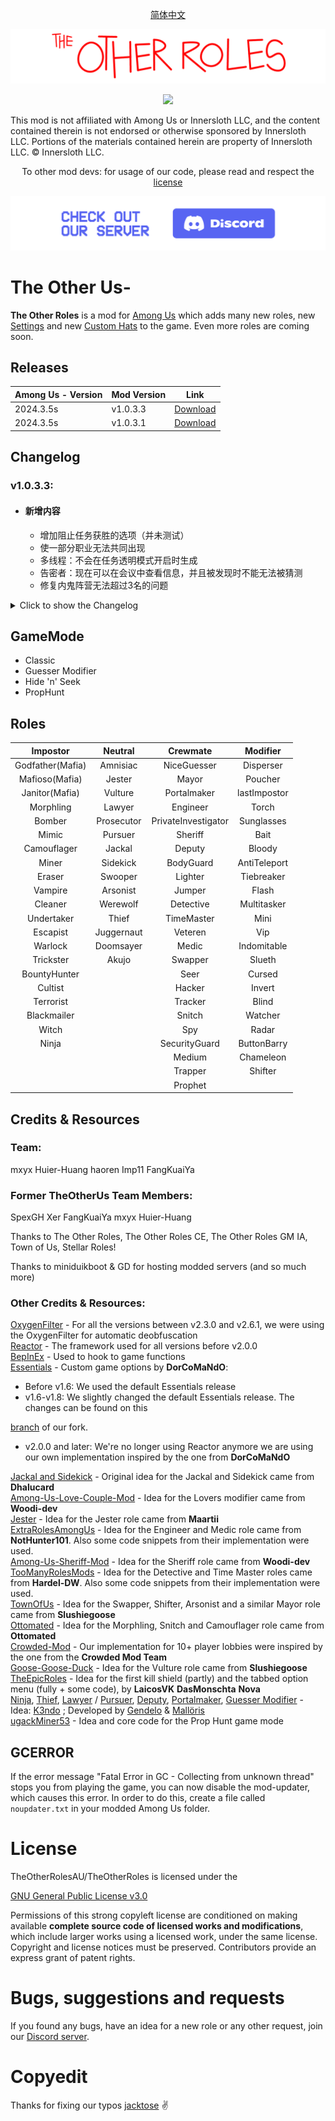 <p align="center"> <a href="README_ZH-CN.md"> 简体中文 </a> </p>

![mod banner](./Images/TOR_logo.png)

<p align="center"><a href="https://github.com/mxyx-club/TheOtherUs/releases/"><img src="https://badgen.net/github/release/mxyx-club/theotherus"></a></p>


This mod is not affiliated with Among Us or Innersloth LLC, and the content contained therein is not endorsed or otherwise sponsored by Innersloth LLC. Portions of the materials contained herein are property of Innersloth LLC. © Innersloth LLC.

<p align="center">To other mod devs: for usage of our code, please read and respect the <a href="#license">license</a></p>

[![Discord](./Images/TOR_server.png)](https://discord.gg/yspVyP5meR)

# The Other Us-

**The Other Roles** is a mod for [Among Us](https://store.steampowered.com/app/945360/Among_Us) which adds many new roles, new [Settings](#settings) and new [Custom Hats](#custom-hats) to the game.
Even more roles are coming soon.

## Releases
| Among Us - Version| Mod Version | Link |
|----------|-------------|-----------------|
| 2024.3.5s    | v1.0.3.3 | [Download](https://github.com/mxyx-club/TheOtherUs/releases/download/v1.0.3.3/TheOtherUs.zip)    |
| 2024.3.5s    | v1.0.3.1 | [Download](https://github.com/mxyx-club/TheOtherUs/releases/download/v1.0.3.1/TheOtherUs.zip)    |



## Changelog

###  v1.0.3.3:

 - #### 新增内容

    - 增加阻止任务获胜的选项（并未测试）
    - 使一部分职业无法共同出现
    - 多线程：不会在任务透明模式开启时生成
    - 告密者：现在可以在会议中查看信息，并且被发现时不能无法被猜测
    - 修复内鬼阵营无法超过3名的问题


<details>
  <summary>Click to show the Changelog</summary>


###  v1.0.3.2:

 - #### Newly added

    - New Modifier: LastImposter (gain lower kill cooldown when there is only 1 imposter left)
    - When born may choose to born on random vents
    - New ending added: And Then There Were None
    - Akujo: Update with the true love can't win together with the original team
    - Chameleon: Will not be given to Swooper and Ninja
    - ButtonBarry: Won't be given to the Mayor
    - Snitch: Can't be guessed during the meeting after being exposed, and now given an option of expose the range of Neutral
    - Jumper & Escapist: Given option that can increase numbers of teleportation, to avoid the problem of only teleport once a round
    - Snitch：目前可以在会议中查看邪恶玩家（还无法查看具体职业）

 - #### Bug fixed:

    - Jackal: Fix the problem that Jackal can still destroy
    - Swapper: Fix the problem that Swapper can't fix destructions


###  v1.0.3.1:

 - #### Newly added

    - New role added: Prophet 
    - Poucher: changed to be Imposters used only
    - Snitch: remake, return to old version (Not fully functional)
    - Flash: Fix the problem of no speed up

### v1.0.3:

 - #### Based on TheOtherRoles - v4.5.2 

    - Compatible for v2024.3.5
    - Add a "Stop" button when game is about to start
    - Detective: optimize the slow movement when footprints appears
    - Medic: Is now also displayed in meetings to players who can see it, with brackets around the name

 - #### Newly added:

    - New Modifiers added: ButtonBarry and Flash
    - Detective: Autopsy report now changes to examine the role and color of the murderer
    - Medic: Autopsy report now add information of role and color of the murderer
    - Jumper & Escapist: Add an option that after the mmeting the marked spot won't being resetted
    - Disperser: Add an option to teleport to vents

 - #### Newly added:

    - Fix the bug in Guesser Modifier players will be given multiple roles
    - Torch: Fix the bug of torch's Vision


###  v1.0.2:

 - #### 新增内容

    - New role added: Akujo
    - Replace buttons with no text and add button texts in games
    - Undertaker: add the option of increase speed


 ###  v1.0.1:

 - #### Based on TheOtherUs - v1.3.4

 - #### Newly added:

    - New roles added: Juggernaut and Doomsayer
    - Synchronized cooldown at the start of game
    - Integrating the "CrowdedMod" feature into the game
    - Better map options
    - Added ModTranslation, more convinent for further translation on mods with other languages
    - Fungus Aorest: add with randomly born and more spots for Disperser
    - Torch: Add an option to increase the rate of Vision
    - Shifter: Add the option that can switch Neutral Roles
    - Bait: Newly add the option of only being given to Crewmates
    - Swooper: Now a Neutral role not an Imposter Role
    - Jackal: Newly added with a option that Imposters can see if their teammates get turned to Sidekick
    - Neutral: Their tasks are now fake so their tasks won't impact on Crewmates
    - Amnisiac: Delete the limitation of fake Tasks (Amnisiac may do Tasks before acquire a role, but won't impact on Crewmates)

 - #### Bugs fixed

    - Pursuer: Can't win with other teams except Imposters
    - Fungle: Fix the Vision problem
    - Torch: Fix the Vision problem
    - Sheriff: Fix the problem that can't figure out who is the Deputy in the game
    - Fix other bugs

</details>

## GameMode

- Classic
- Guesser Modifier
- Hide 'n' Seek
- PropHunt


## Roles

|     Impostor     |  Neutral   |      Crewmate       |   Modifier   |
| :--------------: | :--------: | :-----------------: | :----------: |
| Godfather(Mafia) |  Amnisiac  |     NiceGuesser     |  Disperser   |
|  Mafioso(Mafia)  |   Jester   |        Mayor        |   Poucher    |
|  Janitor(Mafia)  |  Vulture   |     Portalmaker     | lastImpostor |
|    Morphling     |   Lawyer   |      Engineer       |    Torch     |
|      Bomber      | Prosecutor | PrivateInvestigator |  Sunglasses  |
|      Mimic       |  Pursuer   |       Sheriff       |     Bait     |
|   Camouflager    |   Jackal   |       Deputy        |    Bloody    |
|      Miner       |  Sidekick  |      BodyGuard      | AntiTeleport |
|      Eraser      |  Swooper   |       Lighter       |  Tiebreaker  |
|     Vampire      |  Arsonist  |       Jumper        |    Flash     |
|     Cleaner      |  Werewolf  |      Detective      | Multitasker  |
|    Undertaker    |   Thief    |     TimeMaster      |     Mini     |
|     Escapist     | Juggernaut |       Veteren       |     Vip      |
|     Warlock      | Doomsayer  |        Medic        | Indomitable  |
|    Trickster     |   Akujo    |       Swapper       |    Slueth    |
|   BountyHunter   |            |        Seer         |    Cursed    |
|     Cultist      |            |       Hacker        |    Invert    |
|    Terrorist     |            |       Tracker       |    Blind     |
|   Blackmailer    |            |       Snitch        |   Watcher    |
|      Witch       |            |         Spy         |    Radar     |
|      Ninja       |            |    SecurityGuard    | ButtonBarry  |
|                  |            |       Medium        |  Chameleon   |
|                  |            |       Trapper       |   Shifter    |
|                  |            |       Prophet       |              |



## Credits & Resources
<p align="center">

### Team:
mxyx    Huier-Huang    haoren    Imp11    FangKuaiYa

### Former TheOtherUs Team Members:
SpexGH    Xer    FangKuaiYa    mxyx    Huier-Huang


Thanks to The Other Roles, The Other Roles CE, The Other Roles GM IA, Town of Us, Stellar Roles!

Thanks to miniduikboot & GD for hosting modded servers (and so much more)


### Other Credits & Resources:

</p>

[OxygenFilter](https://github.com/NuclearPowered/Reactor.OxygenFilter) - For all the versions between v2.3.0 and v2.6.1, we were using the OxygenFilter for automatic deobfuscation\
[Reactor](https://github.com/NuclearPowered/Reactor) - The framework used for all versions before v2.0.0\
[BepInEx](https://github.com/BepInEx) - Used to hook to game functions\
[Essentials](https://github.com/DorCoMaNdO/Reactor-Essentials) - Custom game options by **DorCoMaNdO**:
- Before v1.6: We used the default Essentials release
- v1.6-v1.8: We slightly changed the default Essentials release. The changes can be found on this 

[branch](https://github.com/Eisbison/Reactor-Essentials/tree/feature/TheOtherRoles-Adaption) of our fork.
- v2.0.0 and later: We're no longer using Reactor anymore we are using our own implementation inspired by the one from **DorCoMaNdO**

[Jackal and Sidekick](https://www.twitch.tv/dhalucard) - Original idea for the Jackal and Sidekick came from **Dhalucard**\
[Among-Us-Love-Couple-Mod](https://github.com/Woodi-dev/Among-Us-Love-Couple-Mod) - Idea for the Lovers modifier came from **Woodi-dev**\
[Jester](https://github.com/Maartii/Jester) - Idea for the Jester role came from **Maartii**\
[ExtraRolesAmongUs](https://github.com/NotHunter101/ExtraRolesAmongUs) - Idea for the Engineer and Medic role came from **NotHunter101**. Also some code snippets from their implementation were used.\
[Among-Us-Sheriff-Mod](https://github.com/Woodi-dev/Among-Us-Sheriff-Mod) - Idea for the Sheriff role came from **Woodi-dev**\
[TooManyRolesMods](https://github.com/Hardel-DW/TooManyRolesMods) - Idea for the Detective and Time Master roles came from **Hardel-DW**. Also some code snippets from their implementation were used.\
[TownOfUs](https://github.com/slushiegoose/Town-Of-Us) - Idea for the Swapper, Shifter, Arsonist and a similar Mayor role came from **Slushiegoose**\
[Ottomated](https://twitter.com/ottomated_) - Idea for the Morphling, Snitch and Camouflager role came from **Ottomated**\
[Crowded-Mod](https://github.com/CrowdedMods/CrowdedMod) - Our implementation for 10+ player lobbies were inspired by the one from the **Crowded Mod Team**\
[Goose-Goose-Duck](https://store.steampowered.com/app/1568590/Goose_Goose_Duck) - Idea for the Vulture role came from **Slushiegoose**\
[TheEpicRoles](https://github.com/LaicosVK/TheEpicRoles) - Idea for the first kill shield (partly) and the tabbed option menu (fully + some code), by **LaicosVK** **DasMonschta** **Nova**\
[Ninja](#ninja), [Thief](#thief), [Lawyer](#lawyer) / [Pursuer](#pursuer), [Deputy](#deputy), [Portalmaker](#portalmaker), [Guesser Modifier](#guesser-modifier) - Idea: [K3ndo](https://github.com/K3ndoo) ; Developed by [Gendelo](https://github.com/gendelo3) & [Mallöris](https://github.com/Mallaris) \
[ugackMiner53](https://github.com/ugackMiner53/PropHunt) - Idea and core code for the Prop Hunt game mode


## GCERROR
If the error message "Fatal Error in GC - Collecting from unknown thread" stops you from playing the game, you can now disable the mod-updater, which causes this error.
In order to do this, create a file called `noupdater.txt` in your modded Among Us folder.

# License
TheOtherRolesAU/TheOtherRoles is licensed under the

[GNU General Public License v3.0](https://github.com/TheOtherRolesAU/TheOtherRoles/blob/main/LICENSE)

Permissions of this strong copyleft license are conditioned on making available **complete source code of licensed works and modifications**, which include larger works using a licensed work, under the same license. Copyright and license notices must be preserved. Contributors provide an express grant of patent rights.

# Bugs, suggestions and requests

If you found any bugs, have an idea for a new role or any other request, join our [Discord server](https://discord.gg/77RkMJHWsM).

# Copyedit
Thanks for fixing our typos [jacktose](https://github.com/jacktose) ✌️
